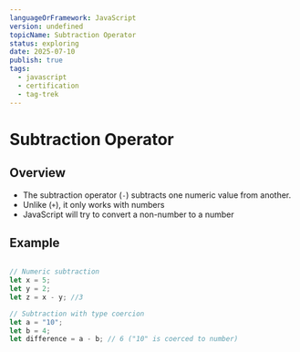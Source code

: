 ```yaml
---
languageOrFramework: JavaScript
version: undefined
topicName: Subtraction Operator
status: exploring
date: 2025-07-10
publish: true
tags:
  - javascript
  - certification
  - tag-trek
---
```


# Subtraction Operator
## Overview
- The subtraction operator (`-`) subtracts one numeric value from another.
- Unlike (`+`), it only works with numbers
- JavaScript will try to convert a non-number to a number
## Example
```javascript

// Numeric subtraction
let x = 5;
let y = 2;
let z = x - y; //3

// Subtraction with type coercion
let a = "10";
let b = 4;
let difference = a - b; // 6 ("10" is coerced to number)
```